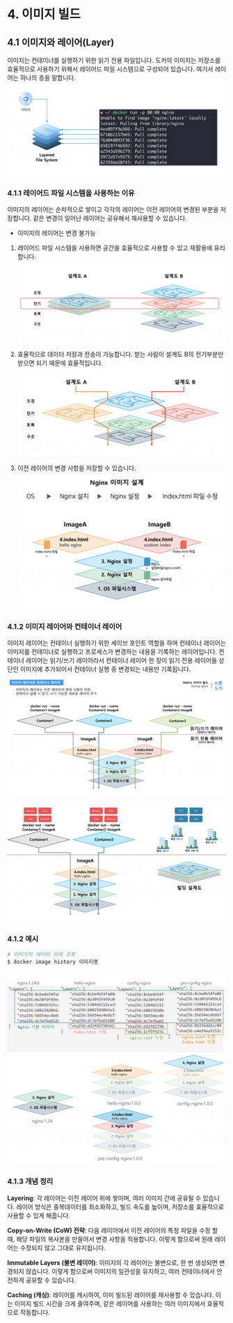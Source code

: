# 4. 이미지 빌드
## 4.1 이미지와 레이어(Layer)
이미지는 컨테이너를 실행하기 위한 읽기 전용 파일입니다. 도커의 이미지는 저장소를 효율적으로 사용하기 위해서 레이어드 파일 시스템으로 구성되어 있습니다. 여기서 레이어는 하나의 층을 말합니다.
![이미지 레이어드 파일 시스템](/media/도구%20및%20환경/Docker/강의%20정리/데브위키/개발자를%20위한%20쉬운%20도커/이미지%20레이어드%20파일%20시스템.png)

### 4.1.1 레이어드 파일 시스템을 사용하는 이유
이미지의 레이어는 순차적으로 쌓이고 각각의 레이어는 이전 레이어의 변경된 부분을 저장합니다. 같은 변경이 일어난 레이어는 공유해서 재사용할 수 있습니다.
- 이미지의 레이어는 변경 불가능

1. 레이어드 파일 시스템을 사용하면 공간을 효율적으로 사용할 수 있고 재활용에 유리합니다.
![이미지 레이어드 파일 시스템 장점1](/media/도구%20및%20환경/Docker/강의%20정리/데브위키/개발자를%20위한%20쉬운%20도커/이미지%20레이어드%20파일%20시스템%20장점1.png)

2. 효율적으로 데이터 저장과 전송이 가능합니다.
받는 사람이 설계도 B의 전기부분만 받으면 되기 때문에 효율적입니다.
![이미지 레이어드 파일 시스템 장점2](/media/도구%20및%20환경/Docker/강의%20정리/데브위키/개발자를%20위한%20쉬운%20도커/이미지%20레이어드%20파일%20시스템%20장점2.png)

3. 이전 레이어의 변경 사항을 저장할 수 있습니다.
![이미지 레이어드 파일 시스템 장점3](/media/도구%20및%20환경/Docker/강의%20정리/데브위키/개발자를%20위한%20쉬운%20도커/이미지%20레이어드%20파일%20시스템%20장점3.png)

### 4.1.2 이미지 레이어와 컨테이너 레이어
이미지 레이어는 컨테이너 실행하기 위한 세이브 포인트 역할을 하며 컨테이너 레이어는 이미지를 컨테이너로 실행하고 프로세스가 변경하는 내용을 기록하는 레이어입니다. 컨테이너 레이어는 읽기/쓰기 레이어라서 컨테이너 레이어 한 장이 읽기 전용 레이어들 상단인 이미지에 추가되어서 컨테이너 실행 중 변경되는 내용만 기록됩니다.

![이미지 레이어와 컨테이너 레이어](/media/도구%20및%20환경/Docker/강의%20정리/데브위키/개발자를%20위한%20쉬운%20도커/이미지%20레이어와%20컨테이너%20레이어.png)

![이미지 레이어와 컨테이너 레이어2](/media/도구%20및%20환경/Docker/강의%20정리/데브위키/개발자를%20위한%20쉬운%20도커/이미지%20레이어와%20컨테이너%20레이어2.png)

### 4.1.2 예시
```bash
# 이미지의 레이어 이력 조회
$ docker image history 이미지명
```

![이미지 레이어 예시1](/media/도구%20및%20환경/Docker/강의%20정리/데브위키/개발자를%20위한%20쉬운%20도커/이미지%20레이어%20예시1.png)
![이미지 레이어 예시2](/media/도구%20및%20환경/Docker/강의%20정리/데브위키/개발자를%20위한%20쉬운%20도커/이미지%20레이어%20예시2.png)

### 4.1.3 개념 정리
**Layering**: 각 레이어는 이전 레이어 위에 쌓이며, 여러 이미지 간에 공유될 수 있습니다. 레이어 방식은 중복데이터를 최소화하고, 빌드 속도를 높이며, 저장소를 효율적으로 사용할 수 있게 해줍니다.

**Copy-on-Write (CoW) 전략**: 다음 레이어에서 이전 레이어의 특정 파일을 수정 할 때, 해당 파일의 복사본을 만들어서 변경 사항을 적용합니다. 이렇게 함으로써 원래 레이어는 수정되지 않고 그대로 유지됩니다.

**Immutable Layers (불변 레이어)**: 이미지의 각 레이어는 불변으로, 한 번 생성되면 변경되지 않습니다. 이렇게 함으로써 이미지의 일관성을 유지하고, 여러 컨테이너에서 안전하게 공유할 수 있습니다.

**Caching (캐싱)**: 레이어를 캐시하여, 이미 빌드된 레이어를 재사용할 수 있습니다. 이는 이미지 빌드 시간을 크게 줄여주며, 같은 레이어를 사용하는 여러 이미지에서 효율적으로 작동합니다.

